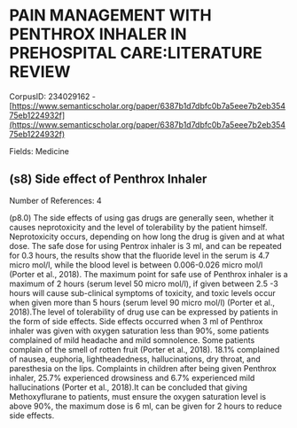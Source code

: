# PAIN MANAGEMENT WITH PENTHROX INHALER IN PREHOSPITAL CARE:LITERATURE REVIEW

CorpusID: 234029162 - [https://www.semanticscholar.org/paper/6387b1d7dbfc0b7a5eee7b2eb35475eb1224932f](https://www.semanticscholar.org/paper/6387b1d7dbfc0b7a5eee7b2eb35475eb1224932f)

Fields: Medicine

## (s8) Side effect of Penthrox Inhaler
Number of References: 4

(p8.0) The side effects of using gas drugs are generally seen, whether it causes neprotoxicity and the level of tolerability by the patient himself. Neprotoxicity occurs, depending on how long the drug is given and at what dose. The safe dose for using Pentrox inhaler is 3 ml, and can be repeated for 0.3 hours, the results show that the fluoride level in the serum is 4.7 micro mol/l, while the blood level is between 0.006-0.026 micro mol/l (Porter et al., 2018). The maximum point for safe use of Penthrox inhaler is a maximum of 2 hours (serum level 50 micro mol/l), if given between 2.5 -3 hours will cause sub-clinical symptoms of toxicity, and toxic levels occur when given more than 5 hours (serum level 90 micro mol/l) (Porter et al., 2018).The level of tolerability of drug use can be expressed by patients in the form of side effects. Side effects occurred when 3 ml of Penthrox inhaler was given with oxygen saturation less than 90%, some patients complained of mild headache and mild somnolence. Some patients complain of the smell of rotten fruit (Porter et al., 2018). 18.1% complained of nausea, euphoria, lightheadedness, hallucinations, dry throat, and paresthesia on the lips. Complaints in children after being given Penthrox inhaler, 25.7% experienced drowsiness and 6.7% experienced mild hallucinations (Porter et al., 2018).It can be concluded that giving Methoxyflurane to patients, must ensure the oxygen saturation level is above 90%, the maximum dose is 6 ml, can be given for 2 hours to reduce side effects.
